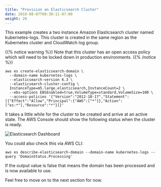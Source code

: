 ```yaml
---
title: "Provision an Elasticsearch Cluster"
date: 2018-08-07T08:30:11-07:00
weight: 20
---
```


This example creates a two instance Amazon Elasticsearch cluster named kubernetes-logs. This cluster is created in the same region as the Kubernetes cluster and CloudWatch log group. 

{{% notice warning %}}
Note that this cluster has an open access policy which will need to be locked down in production environments.
{{% /notice %}}

```
aws es create-elasticsearch-domain \
  --domain-name kubernetes-logs \
  --elasticsearch-version 6.3 \
  --elasticsearch-cluster-config \
  InstanceType=m5.large.elasticsearch,InstanceCount=2 \
  --ebs-options EBSEnabled=true,VolumeType=standard,VolumeSize=100 \
  --access-policies '{"Version":"2012-10-17","Statement":[{"Effect":"Allow","Principal":{"AWS":["*"]},"Action":["es:*"],"Resource":"*"}]}'
```

It takes a little while for the cluster to be created and arrive at an active state. The AWS Console should show the following status when the cluster is ready. 

![Elasticsearch Dashboard](/images/logging_es_dashboard.png)

You could also check this via AWS CLI:
```
aws es describe-elasticsearch-domain --domain-name kubernetes-logs --query 'DomainStatus.Processing'
```
If the output value is false that means the domain has been processed and is now available to use.

Feel free to move on to the next section for now.
